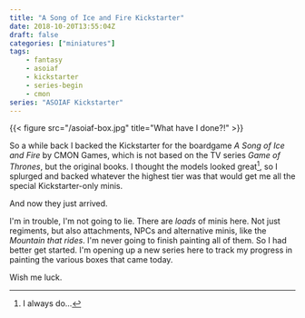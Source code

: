 ```yaml
---
title: "A Song of Ice and Fire Kickstarter"
date: 2018-10-20T13:55:04Z
draft: false
categories: ["miniatures"]
tags:
    - fantasy
    - asoiaf
    - kickstarter
    - series-begin
    - cmon
series: "ASOIAF Kickstarter"
---
```


{{< figure src="/asoiaf-box.jpg" title="What have I done?!" >}}

So a while back I backed the Kickstarter for the boardgame *A Song of Ice and Fire* by CMON Games, which is not based on the TV series *Game of Thrones*, but the original books. I thought the models looked great[^1], so I splurged and backed whatever the highest tier was that would get me all the special Kickstarter-only minis.

And now they just arrived.

I'm in trouble, I'm not going to lie. There are *loads* of minis here. Not just regiments, but also attachments, NPCs and alternative minis, like the *Mountain that rides*. I'm never going to finish painting all of them. So I had better get started. I'm opening up a new series here to track my progress in painting the various boxes that came today.

Wish me luck.

[^1]: I always do...
